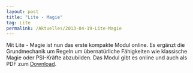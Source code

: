 ```yaml
---
layout: post
title: "Lite - Magie"
tag: Lite
permalink: /Aktuelles/2013-04-19-Lite-Magie
---
```



Mit Lite - Magie ist nun das erste kompakte Modul online. Es ergänzt die Grundmechanik um Regeln um übernatürliche Fähigkeiten wie klassische Magie oder PSI-Kräfte abzubilden. Das Modul gibt es online und auch als PDF zum [Download](https://lite.jcgames.de/Publikationen/).


